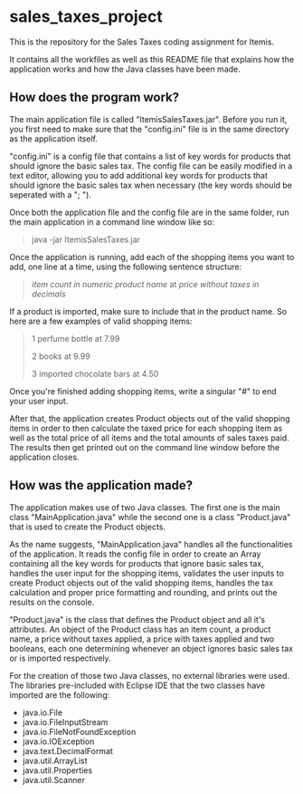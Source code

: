 # sales_taxes_project
This is the repository for the Sales Taxes coding assignment for Itemis. 

It contains all the workfiles as well as this README file that explains how the application works and how the Java classes have been made.

## How does the program work?
The main application file is called "ItemisSalesTaxes.jar". Before you run it, you first need to make sure that the "config.ini" file is in the same directory as the application itself. 

"config.ini" is a config file that contains a list of key words for products that should ignore the basic sales tax. The config file can be easily modified in a text editor, allowing you to add additional key words for products that should ignore the basic sales tax when necessary (the key words should be seperated with a "; ").

Once both the application file and the config file are in the same folder, run the main application in a command line window like so:

> java -jar ItemisSalesTaxes.jar

Once the application is running, add each of the shopping items you want to add, one line at a time, using the following sentence structure: 

> *item count in numeric* *product name* at *price without taxes in decimals*

If a product is imported, make sure to include that in the product name. So here are a few examples of valid shopping items:

> 1 perfume bottle at 7.99
> 
> 2 books at 9.99
> 
> 3 imported chocolate bars at 4.50

Once you're finished adding shopping items, write a singular "#" to end your user input. 

After that, the application creates Product objects out of the valid shopping items in order to then calculate the taxed price for each shopping item as well as the total price of all items and the total amounts of sales taxes paid. The results then get printed out on the command line window before the application closes.

## How was the application made?

The application makes use of two Java classes. The first one is the main class "MainApplication.java" while the second one is a class "Product.java" that is used to create the Product objects.

As the name suggests, "MainApplication.java" handles all the functionalities of the application. It reads the config file in order to create an Array containing all the key words for products that ignore basic sales tax, handles the user input for the shopping items, validates the user inputs to create Product objects out of the valid shopping items, handles the tax calculation and proper price formatting and rounding, and prints out the results on the console.

"Product.java" is the class that defines the Product object and all it's attributes. An object of the Product class has an item count, a product name, a price without taxes applied, a price with taxes applied and two booleans, each one determining whenever an object ignores basic sales tax or is imported respectively.

For the creation of those two Java classes, no external libraries were used. The libraries pre-included with Eclipse IDE that the two classes have imported are the following: 

* java.io.File
* java.io.FileInputStream
* java.io.FileNotFoundException
* java.io.IOException
* java.text.DecimalFormat
* java.util.ArrayList
* java.util.Properties
* java.util.Scanner
